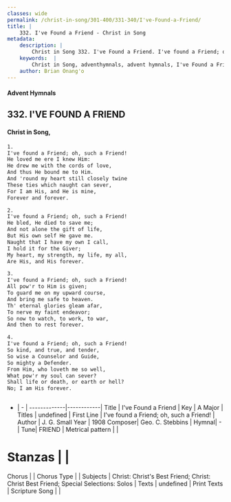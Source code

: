 ```yaml
---
classes: wide
permalink: /christ-in-song/301-400/331-340/I've-Found-a-Friend/
title: |
    332. I've Found a Friend - Christ in Song
metadata:
    description: |
        Christ in Song 332. I've Found a Friend. I've found a Friend; oh, such a Friend! He loved me ere I knew Him: He drew me with the cords of love, And thus He bound me to Him. And 'round my heart still closely twine These ties which naught can sever, For I am His, and He is mine, Forever and forever.
    keywords:  |
        Christ in Song, adventhymnals, advent hymnals, I've Found a Friend, I've found a Friend; oh, such a Friend!. 
    author: Brian Onang'o
---
```


#### Advent Hymnals
## 332. I'VE FOUND A FRIEND
####  Christ in Song,

```txt
1.
I've found a Friend; oh, such a Friend!
He loved me ere I knew Him:
He drew me with the cords of love,
And thus He bound me to Him.
And 'round my heart still closely twine
These ties which naught can sever,
For I am His, and He is mine,
Forever and forever.

2.
I've found a Friend; oh, such a Friend!
He bled, He died to save me;
And not alone the gift of life,
But His own self He gave me.
Naught that I have my own I call,
I hold it for the Giver;
My heart, my strength, my life, my all,
Are His, and His forever.

3.
I've found a Friend; oh, such a Friend!
All pow'r to Him is given;
To guard me on my upward course,
And bring me safe to heaven.
Th' eternal glories gleam afar,
To nerve my faint endeavor;
So now to watch, to work, to war,
And then to rest forever.

4.
I've found a Friend; oh, such a Friend!
So kind, and true, and tender,
So wise a Counselor and Guide,
So mighty a Defender.
From Him, who loveth me so well,
What pow'r my soul can sever?
Shall life or death, or earth or hell?
No; I am His forever.



```

- |   -  |
-------------|------------|
Title | I've Found a Friend |
Key | A Major |
Titles | undefined |
First Line | I've found a Friend; oh, such a Friend! |
Author | J. G. Small
Year | 1908
Composer| Geo. C. Stebbins |
Hymnal|  - |
Tune| FRIEND |
Metrical pattern | |
# Stanzas |  |
Chorus |  |
Chorus Type |  |
Subjects | Christ: Christ's Best Friend; Christ: Christ Best Friend; Special Selections: Solos |
Texts | undefined |
Print Texts | 
Scripture Song |  |
    
